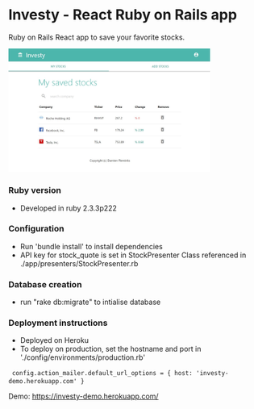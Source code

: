 # Investy - React Ruby on Rails app


Ruby on Rails React app to save your favorite stocks.

<img src="screenshot.jpg" style="max-width: 400px;"/>


### Ruby version
- Developed in ruby 2.3.3p222


### Configuration
- Run 'bundle install' to install dependencies
- API key for stock_quote is set in StockPresenter Class referenced in ./app/presenters/StockPresenter.rb

### Database creation
- run "rake db:migrate" to intialise database


### Deployment instructions
 - Deployed on Heroku
 - To deploy on production, set the hostname and port in './config/environments/production.rb'

 ````
  config.action_mailer.default_url_options = { host: 'investy-demo.herokuapp.com' }
 ````

 Demo:
https://investy-demo.herokuapp.com/
